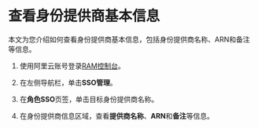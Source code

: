 # 查看身份提供商基本信息

本文为您介绍如何查看身份提供商基本信息，包括身份提供商名称、ARN和备注等信息。

1.  使用阿里云账号登录[RAM控制台](https://ram.console.aliyun.com/)。

2.  在左侧导航栏，单击**SSO管理**。

3.  在**角色SSO**页签，单击目标身份提供商名称。

4.  在身份提供商信息区域，查看**提供商名称**、**ARN**和**备注**等信息。


